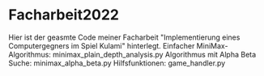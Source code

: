 # Facharbeit2022
Hier ist der geasmte Code meiner Facharbeit "Implementierung eines Computergegners im Spiel Kulami" hinterlegt.
Einfacher MiniMax-Algorithmus: minimax_plain_depth_analysis.py
Algorithmus mit Alpha Beta Suche: minimax_alpha_beta.py
Hilfsfunktionen: game_handler.py
